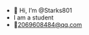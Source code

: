 - 👋 Hi, I’m @Starks801
- I am a student
- 📮2069608484@qq.com

<!---
Starks801/Starks801 is a ✨ special ✨ repository because its `README.md` (this file) appears on your GitHub profile.
You can click the Preview link to take a look at your changes.
--->

